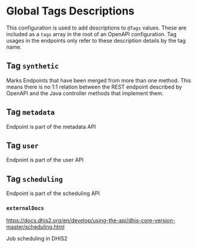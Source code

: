 # Global Tags Descriptions
This configuration is used to add descriptions to `@Tags` values.
These are included as a `tags` array in the root of an OpenAPI configuration.
Tag usages in the endpoints only refer to these description details by the tag name.

## Tag `synthetic`
Marks Endpoints that have been merged from more than one method.
This means there is no 1:1 relation between the REST endpoint described by OpenAPI
and the Java controller methods that implement them. 

## Tag `metadata`
Endpoint is part of the metadata API

## Tag `user`
Endpoint is part of the user API

## Tag `scheduling`
Endpoint is part of the scheduling API

### `externalDocs`
https://docs.dhis2.org/en/develop/using-the-api/dhis-core-version-master/scheduling.html

Job scheduling in DHIS2